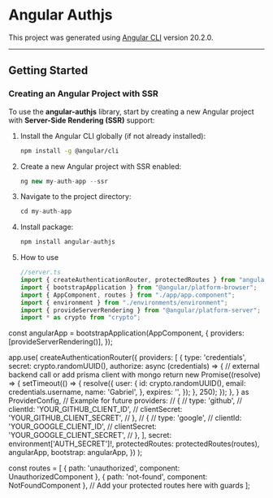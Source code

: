 # Angular Authjs

This project was generated using [Angular CLI](https://github.com/angular/angular-cli) version 20.2.0.

---

## Getting Started

### Creating an Angular Project with SSR

To use the **angular-authjs** library, start by creating a new Angular project with **Server-Side Rendering (SSR)** support:

1. Install the Angular CLI globally (if not already installed):

   ```bash
   npm install -g @angular/cli
   ```

2. Create a new Angular project with SSR enabled:

   ```ts
   ng new my-auth-app --ssr
   ```

3. Navigate to the project directory:
   ```ts
   cd my-auth-app
   ```
4. Install package:
   ```ts
   npm install angular-authjs
   ```
5. How to use
   ```ts
   //server.ts
   import { createAuthenticationRouter, protectedRoutes } from "angular-authjs";
   import { bootstrapApplication } from "@angular/platform-browser";
   import { AppComponent, routes } from "./app/app.component";
   import { environment } from "./environments/environment";
   import { provideServerRendering } from "@angular/platform-server";
   import * as crypto from "crypto";
   ```

const angularApp = bootstrapApplication(AppComponent, {
providers: [provideServerRendering()],
});

app.use(
createAuthenticationRouter({
providers: [
{
type: 'credentials',
secret: crypto.randomUUID(),
authorize: async (credentials) => {
// external backend call or add prisma client with mongo
return new Promise<Session>((resolve) => {
setTimeout(() => {
resolve({
user: {
id: crypto.randomUUID(),
email: credentials.username,
name: 'Gabriel',
},
expires: '',
});
}, 250);
});
},
} as ProviderConfig,
// Example for future providers:
// {
// type: 'github',
// clientId: 'YOUR_GITHUB_CLIENT_ID',
// clientSecret: 'YOUR_GITHUB_CLIENT_SECRET',
// },
// {
// type: 'google',
// clientId: 'YOUR_GOOGLE_CLIENT_ID',
// clientSecret: 'YOUR_GOOGLE_CLIENT_SECRET',
// },
],
secret: environment['AUTH_SECRET']!,
protectedRoutes: protectedRoutes(routes),
angularApp,
bootstrap: angularApp,
})
);

const routes = [
{ path: 'unauthorized', component: UnauthorizedComponent },
{ path: 'not-found', component: NotFoundComponent },
// Add your protected routes here with guards
];

```

```
